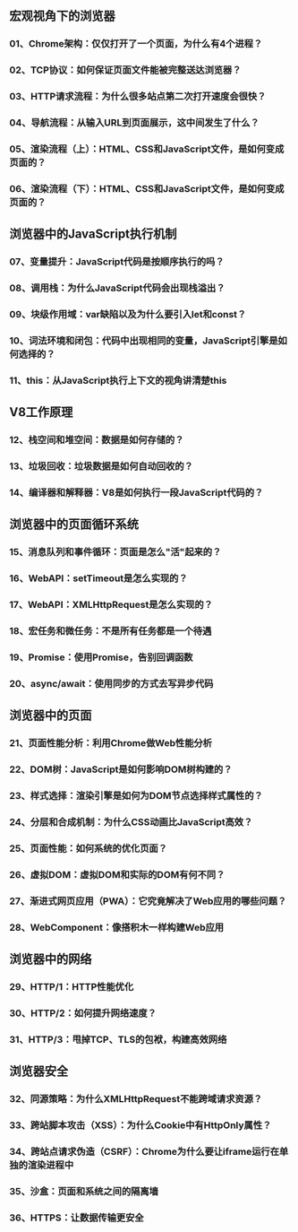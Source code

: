 ## 宏观视角下的浏览器
### 01、Chrome架构：仅仅打开了一个页面，为什么有4个进程？
### 02、TCP协议：如何保证页面文件能被完整送达浏览器？
### 03、HTTP请求流程：为什么很多站点第二次打开速度会很快？
### 04、导航流程：从输入URL到页面展示，这中间发生了什么？
### 05、渲染流程（上）：HTML、CSS和JavaScript文件，是如何变成页面的？
### 06、渲染流程（下）：HTML、CSS和JavaScript文件，是如何变成页面的？
## 浏览器中的JavaScript执行机制
### 07、变量提升：JavaScript代码是按顺序执行的吗？
### 08、调用栈：为什么JavaScript代码会出现栈溢出？
### 09、块级作用域：var缺陷以及为什么要引入let和const？
### 10、词法环境和闭包：代码中出现相同的变量，JavaScript引擎是如何选择的？
### 11、this：从JavaScript执行上下文的视角讲清楚this
## V8工作原理
### 12、栈空间和堆空间：数据是如何存储的？
### 13、垃圾回收：垃圾数据是如何自动回收的？
### 14、编译器和解释器：V8是如何执行一段JavaScript代码的？
## 浏览器中的页面循环系统
### 15、消息队列和事件循环：页面是怎么"活"起来的？
### 16、WebAPI：setTimeout是怎么实现的？
### 17、WebAPI：XMLHttpRequest是怎么实现的？
### 18、宏任务和微任务：不是所有任务都是一个待遇
### 19、Promise：使用Promise，告别回调函数
### 20、async/await：使用同步的方式去写异步代码
## 浏览器中的页面
### 21、页面性能分析：利用Chrome做Web性能分析
### 22、DOM树：JavaScript是如何影响DOM树构建的？
### 23、样式选择：渲染引擎是如何为DOM节点选择样式属性的？
### 24、分层和合成机制：为什么CSS动画比JavaScript高效？
### 25、页面性能：如何系统的优化页面？
### 26、虚拟DOM：虚拟DOM和实际的DOM有何不同？
### 27、渐进式网页应用（PWA）：它究竟解决了Web应用的哪些问题？
### 28、WebComponent：像搭积木一样构建Web应用
## 浏览器中的网络
### 29、HTTP/1：HTTP性能优化
### 30、HTTP/2：如何提升网络速度？
### 31、HTTP/3：甩掉TCP、TLS的包袱，构建高效网络
## 浏览器安全
### 32、同源策略：为什么XMLHttpRequest不能跨域请求资源？
### 33、跨站脚本攻击（XSS）：为什么Cookie中有HttpOnly属性？
### 34、跨站点请求伪造（CSRF）：Chrome为什么要让iframe运行在单独的渲染进程中
### 35、沙盒：页面和系统之间的隔离墙
### 36、HTTPS：让数据传输更安全
